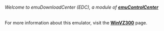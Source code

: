 ###### Welcome to emuDownloadCenter (EDC), a module of [**emuControlCenter**](https://github.com/PhoenixInteractiveNL/emuControlCenter/wiki/)

For more information about this emulator, visit the [**WinVZ300**](https://github.com/PhoenixInteractiveNL/emuDownloadCenter/wiki/Emulator-winvz300#menu) page.
